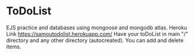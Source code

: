 # ToDoList
EJS practice and databases using mongoose and mongodb atlas. Heroku Link  https://samoutodolist.herokuapp.com/
Have your toDoList in main "/" directory and any other directory (autocreated).
You can add and delete items.
